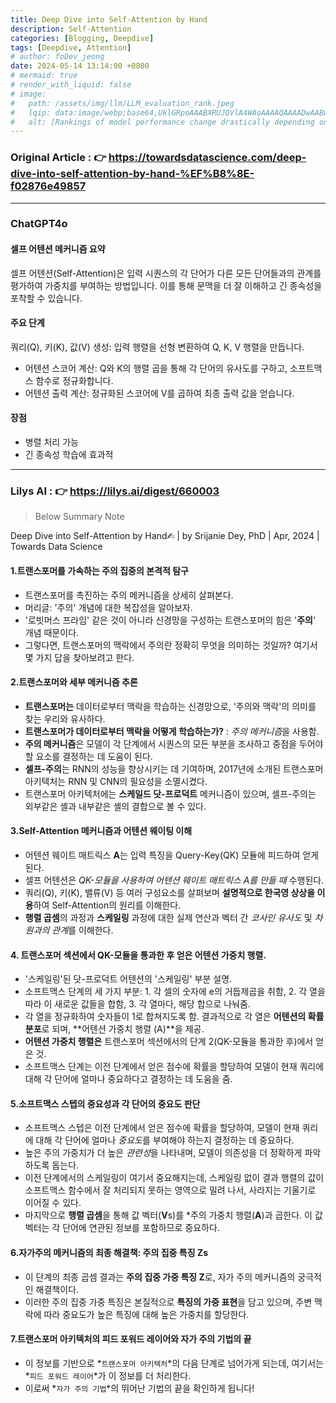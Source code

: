 ```yaml
---
title: Deep Dive into Self-Attention by Hand
description: Self-Attention
categories: [Blogging, Deepdive]
tags: [Deepdive, Attention]
# author: foDev_jeong
date: 2024-05-14 13:14:00 +0800
# mermaid: true
# render_with_liquid: false
# image:
#   path: /assets/img/llm/LLM_evaluation_rank.jpeg
#   lqip: data:image/webp;base64,UklGRpoAAABXRUJQVlA4WAoAAAAQAAAADwAABwAAQUxQSDIAAAARL0AmbZurmr57yyIiqE8oiG0bejIYEQTgqiDA9vqnsUSI6H+oAERp2HZ65qP/VIAWAFZQOCBCAAAA8AEAnQEqEAAIAAVAfCWkAALp8sF8rgRgAP7o9FDvMCkMde9PK7euH5M1m6VWoDXf2FkP3BqV0ZYbO6NA/VFIAAAA
#   alt: [Rankings of model performance change drastically depending on which LLM is used as the judge on KILT-NQ]
---
```


### **Original Article** : 👉 <https://towardsdatascience.com/deep-dive-into-self-attention-by-hand-%EF%B8%8E-f02876e49857>

* * *

### **ChatGPT4o**

#### 셀프 어텐션 메커니즘 요약
셀프 어텐션(Self-Attention)은 입력 시퀀스의 각 단어가 다른 모든 단어들과의 관계를 평가하여 가중치를 부여하는 방법입니다. 이를 통해 문맥을 더 잘 이해하고 긴 종속성을 포착할 수 있습니다.

#### 주요 단계
쿼리(Q), 키(K), 값(V) 생성: 입력 행렬을 선형 변환하여 Q, K, V 행렬을 만듭니다.

- 어텐션 스코어 계산: Q와 K의 행렬 곱을 통해 각 단어의 유사도를 구하고, 소프트맥스 함수로 정규화합니다.
- 어텐션 출력 계산: 정규화된 스코어에 V를 곱하여 최종 출력 값을 얻습니다.

#### 장점
- 병렬 처리 가능
- 긴 종속성 학습에 효과적


* * *

### **Lilys AI** : 👉 <https://lilys.ai/digest/660003>
> Below Summary Note

Deep Dive into Self-Attention by Hand✍︎ | by Srijanie Dey, PhD | Apr, 2024 | Towards Data Science

#### 1.트랜스포머를 가속하는 주의 집중의 본격적 탐구
   - 트랜스포머를 촉진하는 주의 메커니즘을 상세히 살펴본다.
   - 머리글: '주의' 개념에 대한 복잡성을 알아보자.
   - '로빗머스 프라임' 같은 것이 아니라 신경망을 구성하는 트랜스포머의 힘은 '**주의**' 개념 때문이다.
   - 그렇다면, 트랜스포머의 맥락에서 주의란 정확히 무엇을 의미하는 것일까? 여기서 몇 가지 답을 찾아보려고 한다.

#### 2.트랜스포머와 세부 메커니즘 추론
   - **트랜스포머는** 데이터로부터 맥락을 학습하는 신경망으로, '주의와 맥락'의 의미를 찾는 우리와 유사하다.
   - **트랜스포머가 데이터로부터 맥락을 어떻게 학습하는가?** : *주의 메커니즘*을 사용함.
   - **주의 메커니즘**은 모델이 각 단계에서 시퀀스의 모든 부분을 조사하고 중점을 두어야 할 요소를 결정하는 데 도움이 된다.
   - **셀프-주의**는 RNN의 성능을 향상시키는 데 기여하며, 2017년에 소개된 트랜스포머 아키텍처는 RNN 및 CNN의 필요성을 소멸시켰다.
   - 트랜스포머 아키텍처에는 **스케일드 닷-프로덕트** 메커니즘이 있으며, 셀프-주의는 외부같은 셸과 내부같은 셸의 결합으로 볼 수 있다.

#### 3.️Self-Attention 메커니즘과 어텐션 웨이팅 이해
   - 어텐션 웨이트 매트릭스 **A**는 입력 특징을 Query-Key(QK) 모듈에 피드하여 얻게 된다.
   - 셀프 어텐션은 *QK-모듈을 사용하여 어텐션 웨이트 매트릭스 A를 만들 때* 수행된다.
   - 쿼리(Q), 키(K), 밸류(V) 등 여러 구성요소를 살펴보며 **설명적으로 한국영 상상을 이용**하여 Self-Attention의 원리를 이해한다.
   - **행렬 곱셈**의 과정과 **스케일링** 과정에 대한 실제 연산과 벡터 간 *코사인 유사도* 및 *차원과의 관계*를 이해한다.

#### 4.️ 트랜스포머 섹션에서 QK-모듈을 통과한 후 얻은 **어텐션 가중치 행렬**.
   - '스케일링'된 닷-프로덕트 어텐션의 '스케일링' 부분 설명.
   - 소프트맥스 단계의 세 가지 부분: 1. 각 셀의 숫자에 e의 거듭제곱을 취함, 2. 각 열을 따라 이 새로운 값들을 합함, 3. 각 열마다, 해당 합으로 나눠줌.
   - 각 열을 정규화하여 숫자들이 1로 합쳐지도록 함. 결과적으로 각 열은 **어텐션의 확률 분포**로 되며, **어텐션 가중치 행렬 (A)**을 제공.
   - **어텐션 가중치 행렬은** 트랜스포머 섹션에서의 단계 2(QK-모듈을 통과한 후)에서 얻은 것.
   - 소프트맥스 단계는 이전 단계에서 얻은 점수에 확률을 할당하여 모델이 현재 쿼리에 대해 각 단어에 얼마나 중요하다고 결정하는 데 도움을 줌.

#### 5.소프트맥스 스텝의 중요성과 각 단어의 중요도 판단
   - 소프트맥스 스텝은 이전 단계에서 얻은 점수에 확률을 할당하여, 모델이 현재 쿼리에 대해 각 단어에 얼마나 *중요도*를 부여해야 하는지 결정하는 데 중요하다.
   - 높은 주의 가중치가 더 높은 *관련성*을 나타내며, 모델이 의존성을 더 정확하게 파악하도록 돕는다.
   - 이전 단계에서의 스케일링이 여기서 중요해지는데, 스케일링 없이 결과 행렬의 값이 소프트맥스 함수에서 잘 처리되지 못하는 영역으로 밀려 나서, 사라지는 기울기로 이어질 수 있다.
   - 마지막으로 **행렬 곱셈**을 통해 값 벡터(**V**s)를 *주의 가중치 행렬(**A**)과 곱한다. 이 값 벡터는 각 단어에 연관된 정보를 포함하므로 중요하다.

#### 6.자가주의 메커니즘의 최종 해결책: 주의 집중 특징 Zs
   - 이 단계의 최종 곱셈 결과는 **주의 집중 가중 특징 Z**로, 자가 주의 메커니즘의 궁극적인 해결책이다.
   - 이러한 주의 집중 가중 특징은 본질적으로 **특징의 가중 표현**을 담고 있으며, 주변 맥락에 따라 중요도가 높은 특징에 대해 높은 가중치를 할당한다.

#### 7.트랜스포머 아키텍처의 피드 포워드 레이어와 자가 주의 기법의 끝
   - 이 정보를 기반으로 *`트랜스포머 아키텍처`*의 다음 단계로 넘어가게 되는데, 여기서는 *`피드 포워드 레이어`*가 이 정보를 더 처리한다.
   - 이로써 *`자가 주의 기법`*의 뛰어난 기법의 끝을 확인하게 됩니다!
